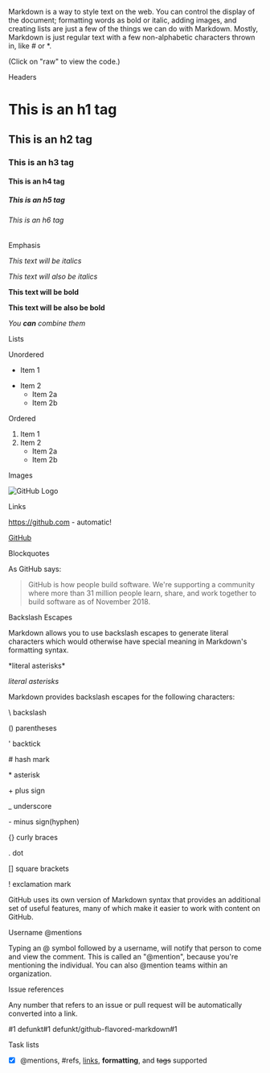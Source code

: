 Markdown is a way to style text on the web. You can control the display of the document; formatting words as bold or italic, adding images, and creating lists are just a few of the things we can do with Markdown. Mostly, Markdown is just regular text with a few non-alphabetic characters thrown in, like # or \*.

(Click on "raw" to view the code.)

Headers

# This is an h1 tag

## This is an h2 tag

### This is an h3 tag

#### This is an h4 tag

##### This is an h5 tag

###### This is an h6 tag

Emphasis

_This text will be italics_

_This text will also be italics_

**This text will be bold**

**This text will be also be bold**

_You **can** combine them_

Lists

Unordered

-	Item 1
*	Item 2
	-   Item 2a
	*   Item 2b

Ordered

1. Item 1
2. Item 2
	- Item 2a
	* Item 2b

Images

![GitHub Logo](https://upload.wikimedia.org/wikipedia/commons/thumb/4/48/Markdown-mark.svg/64px-Markdown-mark.svg.png)

Links

https://github.com - automatic!

[GitHub](https://github.com)

Blockquotes

As GitHub says:

> GitHub is how people build software.
> We're supporting a community where more than 31 million people learn, share, and work together to build software as of November 2018.

Backslash Escapes

Markdown allows you to use backslash escapes to generate literal characters which would otherwise have special meaning in Markdown's formatting syntax.

\*literal asterisks\*

_literal asterisks_

Markdown provides backslash escapes for the following characters:

\ backslash

() parentheses

' backtick

\# hash mark

\* asterisk

\+ plus sign

\_ underscore

\- minus sign(hyphen)

{} curly braces

. dot

[] square brackets

! exclamation mark

GitHub uses its own version of Markdown syntax that provides an additional set of useful features, many of which make it easier to work with content on GitHub.

Username @mentions

Typing an @ symbol followed by a username, will notify that person to come and view the comment. This is called an "@mention", because you're mentioning the individual. You can also @mention teams within an organization.

Issue references

Any number that refers to an issue or pull request will be automatically converted into a link.

\#1
defunkt#1
defunkt/github-flavored-markdown#1

Task lists

- [x] @mentions, #refs, [links](), **formatting**, and <del>tags</del> supported
